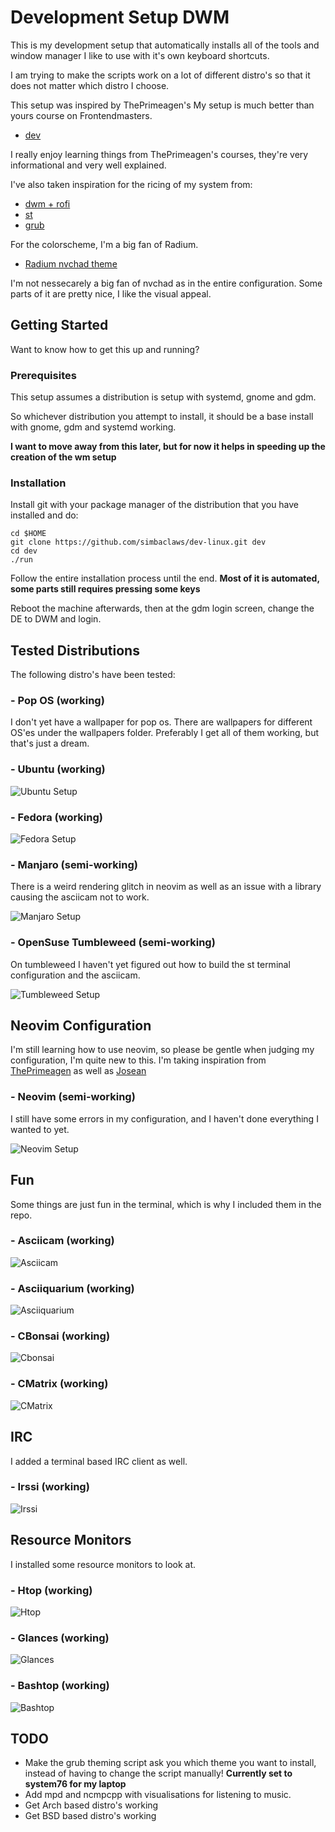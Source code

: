 # Development Setup DWM

This is my development setup that automatically installs all of the tools and window manager I like to use with it's own keyboard shortcuts.

I am trying to make the scripts work on a lot of different distro's so that it does not matter which distro I choose.

This setup was inspired by ThePrimeagen's My setup is much better than yours course on Frontendmasters.
- [dev](https://github.com/ThePrimeagen/dev)

I really enjoy learning things from ThePrimeagen's courses, they're very informational and very well explained.


I've also taken inspiration for the ricing of my system from:
- [dwm + rofi](https://github.com/siduck/chadwm)
- [st](https://github.com/siduck/st)
- [grub](https://www.pling.com/p/1482847/)

For the colorscheme, I'm a big fan of Radium.
- [Radium nvchad theme](https://nvchad.com/themes)

I'm not nessecarely a big fan of nvchad as in the entire configuration. 
Some parts of it are pretty nice, I like the visual appeal.

## Getting Started

Want to know how to get this up and running?

### Prerequisites

This setup assumes a distribution is setup with systemd, gnome and gdm.

So whichever distribution you attempt to install, it should be a base install with gnome, gdm and systemd working.

**I want to move away from this later, but for now it helps in speeding up the creation of the wm setup**

### Installation

Install git with your package manager of the distribution that you have installed and do:
```
cd $HOME
git clone https://github.com/simbaclaws/dev-linux.git dev
cd dev
./run
```

Follow the entire installation process until the end. 
**Most of it is automated, some parts still requires pressing some keys**

Reboot the machine afterwards, then at the gdm login screen, change the DE to DWM and login.

## Tested Distributions

The following distro's have been tested:

### - Pop OS (working)
I don't yet have a wallpaper for pop os. There are wallpapers for different OS'es under the wallpapers folder.
Preferably I get all of them working, but that's just a dream.

### - Ubuntu (working)
![Ubuntu Setup](https://raw.githubusercontent.com/simbaclaws/dev-linux/main/examples/tested_ubuntu.png)

### - Fedora (working)
![Fedora Setup](https://raw.githubusercontent.com/simbaclaws/dev-linux/main/examples/tested_fedora.png)

### - Manjaro (semi-working)

There is a weird rendering glitch in neovim as well as an issue with a library causing the asciicam not to work.

![Manjaro Setup](https://raw.githubusercontent.com/simbaclaws/dev-linux/main/examples/tested_manjaro.png)

### - OpenSuse Tumbleweed (semi-working)

On tumbleweed I haven't yet figured out how to build the st terminal configuration and the asciicam.

![Tumbleweed Setup](https://raw.githubusercontent.com/simbaclaws/dev-linux/main/examples/tested_tumbleweed.png)

## Neovim Configuration

I'm still learning how to use neovim, so please be gentle when judging my configuration, I'm quite new to this.
I'm taking inspiration from [ThePrimeagen](https://github.com/ThePrimeagen/) as well as [Josean](https://github.com/josean-dev/dev-environment-files)

### - Neovim (semi-working)

I still have some errors in my configuration, and I haven't done everything I wanted to yet.

![Neovim Setup](https://raw.githubusercontent.com/simbaclaws/dev-linux/main/examples/neovim.png)

## Fun

Some things are just fun in the terminal, which is why I included them in the repo.

### - Asciicam (working)
![Asciicam](https://raw.githubusercontent.com/simbaclaws/dev-linux/main/examples/asciicam.png)

### - Asciiquarium (working)
![Asciiquarium](https://raw.githubusercontent.com/simbaclaws/dev-linux/main/examples/asciiquarium.png)

### - CBonsai (working)
![Cbonsai](https://raw.githubusercontent.com/simbaclaws/dev-linux/main/examples/cbonsai.png)

### - CMatrix (working)
![CMatrix](https://raw.githubusercontent.com/simbaclaws/dev-linux/main/examples/cmatrix.png)

## IRC

I added a terminal based IRC client as well.

### - Irssi (working)
![Irssi](https://raw.githubusercontent.com/simbaclaws/dev-linux/main/examples/irssi.png)

## Resource Monitors

I installed some resource monitors to look at.

### - Htop (working)
![Htop](https://raw.githubusercontent.com/simbaclaws/dev-linux/main/examples/htop.png)

### - Glances (working)
![Glances](https://raw.githubusercontent.com/simbaclaws/dev-linux/main/examples/glances.png)

### - Bashtop (working)
![Bashtop](https://raw.githubusercontent.com/simbaclaws/dev-linux/main/examples/bashtop.png)



## TODO

- Make the grub theming script ask you which theme you want to install, instead of having to change the script manually!
**Currently set to system76 for my laptop**
- Add mpd and ncmpcpp with visualisations for listening to music.
- Get Arch based distro's working
- Get BSD based distro's working
